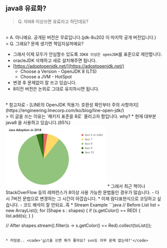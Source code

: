 ## java8 유료화?
> Q. 자바8 이상쓰면 유료라고 하던데요? 
<br/>
  > A. 아니예요. 공개된 버전은 무료입니다.(jdk-8u202 이 마지막 공개 버전입니다.)
<br/>
> Q. 그래요? 문제 생기면 책임지실꺼예요?
<br/>

* 그래서 이제 모두가 안심할수 있도록 `JDK8 이상은 openJDK`를 표준으로 제안합니다.
* oracleJDK 삭제하고 새로 설치해주면 됩니다.
* [https://adoptopenjdk.net/](https://adoptopenjdk.net/)
  - Choose a Version - OpenJDK 8 (LTS)
  - Choose a JVM - HotSpot
* 변경 후 문제없이 잘 쓰고 있습니다.
* 8이전 버전은 논외로 그대로 유지하시면 됩니다.
<br/>
* 참고자료 - [LINE의 OpenJDK 적용기: 호환성 확인부터 주의 사항까지](https://engineering.linecorp.com/ko/blog/line-open-jdk/)
<br/>
> 이 글을 쓰는 이유는 `패키지 표준을 8로` 올리고자 함입니다. why?
* 현재 대부분 java8 을 사용하고 있습니다.(85%)
<br/>
<img src="./java_share.png" height="200" alt="java share">
* 그래서 최근 책이나 StackOverFlow 등의 레퍼런스가 8이상 사용 가능한 문법들인 경우가 많습니다.
  - 다시 7버전 문법으로 변경하는 그 시간이 아깝습니다.
* 이제 람다표현식으로 코딩하고 싶습니다.
  - 코드 해석이 잘 안되요..흑
* Stream Example
```java
// Before 
List<Shape> list = new ArrayList<Shape>();
for (Shape s : shapes) {
	if (s.getColor() == RED) {
		list.add(s);
	}
}

// After
shapes.stream().filter(s -> s.getColor() == Red).collect(toList());
```

* 커밍쑨.. <code>'git을 쓰면 뭐가 좋아요? svn도 아무 문제 없는데?'</code>
